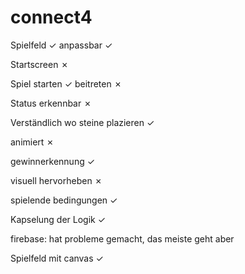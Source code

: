 # connect4

Spielfeld &#10003;
  anpassbar &#10003;

Startscreen &#10007;

Spiel starten &#10003;
beitreten &#10007;

Status erkennbar &#10007;

Verständlich wo steine plazieren &#10003;

animiert &#10007;

gewinnerkennung &#10003;

visuell hervorheben &#10007;

spielende bedingungen &#10003;

Kapselung der Logik &#10003;

firebase: hat probleme gemacht, das meiste geht aber

Spielfeld mit canvas &#10003;